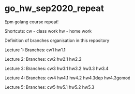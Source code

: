 # go_hw_sep2020_repeat

Epm golang course repeat!

Shortcuts:
cw - class work
hw - home work

Definition of branches organisation in this repository

Lecture 1:
  Branches:
    cw1
    hw1.1

Lecture 2:
  Branches:
    cw2
    hw2.1
    hw2.2

Lecture 3:
  Branches:
    cw3
    hw3.1
    hw3.2
    hw3.3
    hw3.4
    
Lecture 4:
  Branches:
    cw4
    hw4.1
    hw4.2
    hw4.3dep
    hw4.3gomod

Lecture 5: 
  Branches: 
    cw5 
    hw5.1 
    hw5.2 
    hw5.3
